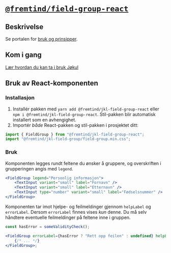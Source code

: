 # [`@fremtind/field-group-react`](https://jokul.fremtind.no/komponenter/fieldgroup)

## Beskrivelse

Se portalen for [bruk og prinsipper](https://jokul.fremtind.no/komponenter/fieldgroup).

## Kom i gang

[Lær hvordan du kan ta i bruk Jøkul](https://jokul.fremtind.no/developer/getting-started/)

## Bruk av React-komponenten

### Installasjon

1. Installér pakken med `yarn add @fremtind/jkl-field-group-react` eller `npm i @fremtind/jkl-field-group-react`. Stil-pakken blir automatisk installert som en avhengighet.
2. Importér _både_ React-pakken og stil-pakken i prosjektet ditt:

```js
import { FieldGroup } from "@fremtind/jkl-field-group-react";
import "@fremtind/jkl-field-group/field-group.min.css";
```

### Bruk

Komponenten legges rundt feltene du ønsker å gruppere, og overskriften i grupperingen angis med `legend`.

```jsx
<FieldGroup legend="Personlig informasjon">
    <TextInput variant="small" label="Fornavn" />
    <TextInput variant="small" label="Etternavn" />
    <TextInput type="number" variant="small" label="Fødselsnummer" />
</FieldGroup>
```

Komponenten tar imot hjelpe- og feilmeldinger gjennom `helpLabel` og `errorLabel`. Dersom `errorLabel` finnes vises _kun_ denne. Du må selv håndtere eventuelle feilmeldinger på feltene inne i gruppen.

```jsx
const hasError = someValidityCheck();

<FieldGroup errorLabel={hasError ? "Rett opp feilen" : undefined} helpLabel="Hjelp til utfylling her">
    {/* ... */}
</FieldGroup>;
```
